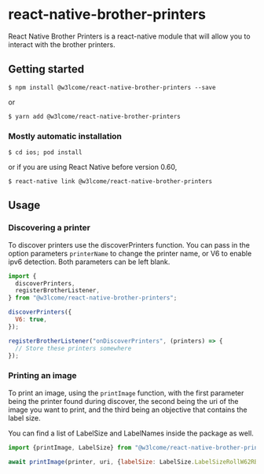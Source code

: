 # react-native-brother-printers

React Native Brother Printers is a react-native module that will allow you to interact with the brother printers.

## Getting started

`$ npm install @w3lcome/react-native-brother-printers --save`

or

`$ yarn add @w3lcome/react-native-brother-printers`

### Mostly automatic installation

`$ cd ios; pod install`

or if you are using React Native before version 0.60,

`$ react-native link @w3lcome/react-native-brother-printers`

## Usage

### Discovering a printer

To discover printers use the discoverPrinters function. You can pass in the option parameters `printerName` to change
the printer name, or V6 to enable ipv6 detection. Both parameters can be left blank.

```javascript
import {
  discoverPrinters,
  registerBrotherListener,
} from "@w3lcome/react-native-brother-printers";

discoverPrinters({
  V6: true,
});

registerBrotherListener("onDiscoverPrinters", (printers) => {
  // Store these printers somewhere
});
```

### Printing an image

To print an image, using the `printImage` function, with the first parameter being the printer found during discover,
the second being the uri of the image you want to print, and the third being an objective that contains the label size.

You can find a list of LabelSize and LabelNames inside the package as well.

```javascript
import {printImage, LabelSize} from "@w3lcome/react-native-brother-printers";

await printImage(printer, uri, {labelSize: LabelSize.LabelSizeRollW62RB});
```
